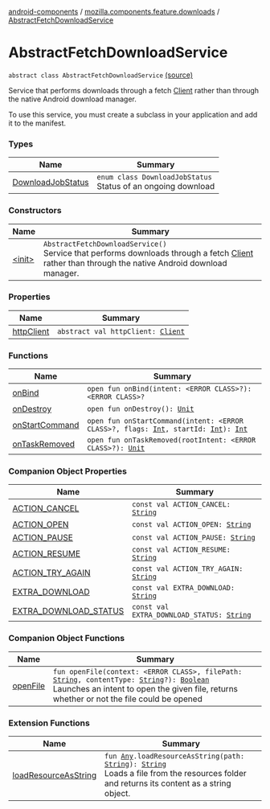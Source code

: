 [android-components](../../index.md) / [mozilla.components.feature.downloads](../index.md) / [AbstractFetchDownloadService](./index.md)

# AbstractFetchDownloadService

`abstract class AbstractFetchDownloadService` [(source)](https://github.com/mozilla-mobile/android-components/blob/master/components/feature/downloads/src/main/java/mozilla/components/feature/downloads/AbstractFetchDownloadService.kt#L70)

Service that performs downloads through a fetch [Client](../../mozilla.components.concept.fetch/-client/index.md) rather than through the native
Android download manager.

To use this service, you must create a subclass in your application and add it to the manifest.

### Types

| Name | Summary |
|---|---|
| [DownloadJobStatus](-download-job-status/index.md) | `enum class DownloadJobStatus`<br>Status of an ongoing download |

### Constructors

| Name | Summary |
|---|---|
| [&lt;init&gt;](-init-.md) | `AbstractFetchDownloadService()`<br>Service that performs downloads through a fetch [Client](../../mozilla.components.concept.fetch/-client/index.md) rather than through the native Android download manager. |

### Properties

| Name | Summary |
|---|---|
| [httpClient](http-client.md) | `abstract val httpClient: `[`Client`](../../mozilla.components.concept.fetch/-client/index.md) |

### Functions

| Name | Summary |
|---|---|
| [onBind](on-bind.md) | `open fun onBind(intent: <ERROR CLASS>?): <ERROR CLASS>?` |
| [onDestroy](on-destroy.md) | `open fun onDestroy(): `[`Unit`](https://kotlinlang.org/api/latest/jvm/stdlib/kotlin/-unit/index.html) |
| [onStartCommand](on-start-command.md) | `open fun onStartCommand(intent: <ERROR CLASS>?, flags: `[`Int`](https://kotlinlang.org/api/latest/jvm/stdlib/kotlin/-int/index.html)`, startId: `[`Int`](https://kotlinlang.org/api/latest/jvm/stdlib/kotlin/-int/index.html)`): `[`Int`](https://kotlinlang.org/api/latest/jvm/stdlib/kotlin/-int/index.html) |
| [onTaskRemoved](on-task-removed.md) | `open fun onTaskRemoved(rootIntent: <ERROR CLASS>?): `[`Unit`](https://kotlinlang.org/api/latest/jvm/stdlib/kotlin/-unit/index.html) |

### Companion Object Properties

| Name | Summary |
|---|---|
| [ACTION_CANCEL](-a-c-t-i-o-n_-c-a-n-c-e-l.md) | `const val ACTION_CANCEL: `[`String`](https://kotlinlang.org/api/latest/jvm/stdlib/kotlin/-string/index.html) |
| [ACTION_OPEN](-a-c-t-i-o-n_-o-p-e-n.md) | `const val ACTION_OPEN: `[`String`](https://kotlinlang.org/api/latest/jvm/stdlib/kotlin/-string/index.html) |
| [ACTION_PAUSE](-a-c-t-i-o-n_-p-a-u-s-e.md) | `const val ACTION_PAUSE: `[`String`](https://kotlinlang.org/api/latest/jvm/stdlib/kotlin/-string/index.html) |
| [ACTION_RESUME](-a-c-t-i-o-n_-r-e-s-u-m-e.md) | `const val ACTION_RESUME: `[`String`](https://kotlinlang.org/api/latest/jvm/stdlib/kotlin/-string/index.html) |
| [ACTION_TRY_AGAIN](-a-c-t-i-o-n_-t-r-y_-a-g-a-i-n.md) | `const val ACTION_TRY_AGAIN: `[`String`](https://kotlinlang.org/api/latest/jvm/stdlib/kotlin/-string/index.html) |
| [EXTRA_DOWNLOAD](-e-x-t-r-a_-d-o-w-n-l-o-a-d.md) | `const val EXTRA_DOWNLOAD: `[`String`](https://kotlinlang.org/api/latest/jvm/stdlib/kotlin/-string/index.html) |
| [EXTRA_DOWNLOAD_STATUS](-e-x-t-r-a_-d-o-w-n-l-o-a-d_-s-t-a-t-u-s.md) | `const val EXTRA_DOWNLOAD_STATUS: `[`String`](https://kotlinlang.org/api/latest/jvm/stdlib/kotlin/-string/index.html) |

### Companion Object Functions

| Name | Summary |
|---|---|
| [openFile](open-file.md) | `fun openFile(context: <ERROR CLASS>, filePath: `[`String`](https://kotlinlang.org/api/latest/jvm/stdlib/kotlin/-string/index.html)`, contentType: `[`String`](https://kotlinlang.org/api/latest/jvm/stdlib/kotlin/-string/index.html)`?): `[`Boolean`](https://kotlinlang.org/api/latest/jvm/stdlib/kotlin/-boolean/index.html)<br>Launches an intent to open the given file, returns whether or not the file could be opened |

### Extension Functions

| Name | Summary |
|---|---|
| [loadResourceAsString](../../mozilla.components.support.test.file/kotlin.-any/load-resource-as-string.md) | `fun `[`Any`](https://kotlinlang.org/api/latest/jvm/stdlib/kotlin/-any/index.html)`.loadResourceAsString(path: `[`String`](https://kotlinlang.org/api/latest/jvm/stdlib/kotlin/-string/index.html)`): `[`String`](https://kotlinlang.org/api/latest/jvm/stdlib/kotlin/-string/index.html)<br>Loads a file from the resources folder and returns its content as a string object. |
